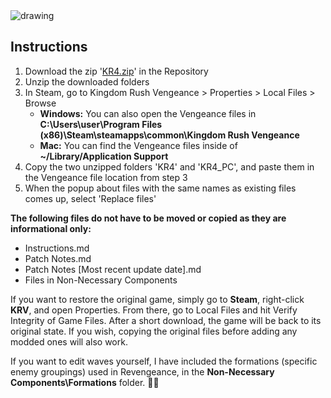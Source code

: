 <img src="https://media.discordapp.net/attachments/969286931676549121/972057749326295080/Revengeance.png?width=265.5&height=236.5" alt="drawing"/>

## Instructions

1. Download the zip '[KR4.zip](https://github.com/dyzqy/Kingdom-Rush-ReVeangeance/raw/main/KR4.zip)' in the Repository
2. Unzip the downloaded folders
3. In Steam, go to Kingdom Rush Vengeance > Properties > Local Files > Browse
	- **Windows:** You can also open the Vengeance files in **C:\Users\user\Program Files (x86)\Steam\steamapps\common\Kingdom Rush Vengeance** 
	- **Mac:** You can find the Vengeance files inside of **~/Library/Application Support** 
4. Copy the two unzipped folders 'KR4' and 'KR4_PC', and paste them in the Vengeance file location from step 3
5. When the popup about files with the same names as existing files comes up, select 'Replace files'

**The following files do not have to be moved or copied as they are informational only:**
- Instructions.md
- Patch Notes.md
- Patch Notes [Most recent update date].md
- Files in Non-Necessary Components

If you want to restore the original game, simply go to **Steam**, right-click **KRV**, and open Properties. From there, go to Local Files and hit Verify Integrity of Game Files. After a short download, the game will be back to its original state.
If you wish, copying the original files before adding any modded ones will also work.

If you want to edit waves yourself, I have included the formations (specific enemy groupings) used in Revengeance, in the **Non-Necessary Components\Formations** folder.
᲼᲼
